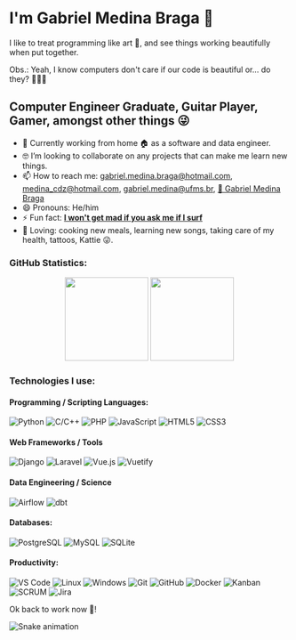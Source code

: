 <!--**medina325/medina325** is a ✨ _special_ ✨ repository because its `README.md` (this file) appears on your GitHub profile.-->
<!-- - 💬 Ask me about ... -->

# I'm Gabriel Medina Braga 👋

I like to treat programming like art 🎨, and see things working beautifully when put together.

Obs.: Yeah, I know computers don't care if our code is beautiful or... do they? 🤖🤖🤖

## Computer Engineer Graduate, Guitar Player, Gamer,  amongst other things :stuck_out_tongue_winking_eye:

- 🔭 Currently working from home :house: as a software and data engineer.
- 🤓 I’m looking to collaborate on any projects that can make me learn new things.
- 📫 How to reach me: gabriel.medina.braga@hotmail.com, medina_cdz@hotmail.com, gabriel.medina@ufms.br, [💼 Gabriel Medina Braga](https://www.linkedin.com/in/gabriel-medina-braga/)
- 😄 Pronouns: He/him
- ⚡ Fun fact: [**I won't get mad if you ask me if I surf**](https://www.google.com/search?q=gabriel+medina&sxsrf=ALeKk025hlinwEQLAHsJ5WOOEdh2e3g7cg:1597159847204&source=lnms&tbm=isch&sa=X&ved=2ahUKEwj_9t2KvJPrAhUtEbkGHSyQDBYQ_AUoAXoECBsQAw&biw=1366&bih=625)
- 💜 Loving: cooking new meals, learning new songs, taking care of my health, tattoos, Kattie 😜.

### GitHub Statistics:
<div align="center">
  <img height="150em" src="https://github-readme-stats.vercel.app/api?username=medina325&show_icons=true&theme=maroongold&include_all_commits=true&count_private=true"/>
  <img height="150em" src="https://github-readme-stats.vercel.app/api/top-langs/?username=medina325&layout=compact&theme=maroongold"/>
</div>

### Technologies I use:

#### Programming / Scripting Languages:
![Python](https://img.shields.io/badge/python-yellow?style=for-the-badge&logo=python&logoColor=white&labelColor=blue)
![C/C++](https://img.shields.io/badge/C%2FC%2B%2B-orange?style=for-the-badge&logo=cplusplus&logoColor=orange&labelColor=white
)
![PHP](https://img.shields.io/badge/PHP-cornflowerblue?style=for-the-badge&logo=php&logoColor=cornflowerblue&labelColor=white
)
![JavaScript](https://img.shields.io/badge/Javascript-gray?style=for-the-badge&logo=javascript&labelColor=darkyellow
)
![HTML5](https://img.shields.io/badge/html-white?style=for-the-badge&logo=html5
)
![CSS3](https://img.shields.io/badge/css-white?style=for-the-badge&logo=css3&labelColor=blue
)

#### Web Frameworks / Tools
![Django](https://img.shields.io/badge/django-darkgreen?style=for-the-badge&logo=django&logoColor=darkgreen&labelColor=white
)
![Laravel](https://img.shields.io/badge/laravel-white?style=for-the-badge&logo=laravel
)
![Vue.js](https://img.shields.io/badge/vuejs-white?style=for-the-badge&logo=vuedotjs&color=paleturquoise
)
![Vuetify](https://img.shields.io/badge/vuetify-white?style=for-the-badge&logo=vuetify&logoColor=blue&color=lightblue
)

#### Data Engineering / Science
![Airflow](https://img.shields.io/badge/airflow-mediumblue?style=for-the-badge&logo=apacheairflow&logoColor=darkgreen&labelColor=white
)
![dbt](https://img.shields.io/badge/dbt-white?style=for-the-badge&logo=dbt
)

#### Databases:
![PostgreSQL](https://img.shields.io/badge/postgresql-white?style=for-the-badge&logo=postgresql
)
![MySQL](https://img.shields.io/badge/mysql-orange?style=for-the-badge&logo=mysql&logoColor=white&labelColor=blue
)
![SQLite](https://img.shields.io/badge/sqlite-white?style=for-the-badge&logo=sqlite&logoColor=white&labelColor=blue
)

#### Productivity:
![VS Code](https://img.shields.io/badge/vscode-white?style=for-the-badge&logo=visualstudiocode&logoColor=blue
)
![Linux](https://img.shields.io/badge/Linux-FCC624?style=for-the-badge&logo=linux&logoColor=black)
![Windows](https://img.shields.io/badge/windows-black?style=for-the-badge&logo=windows&logoColor=white
)
![Git](https://img.shields.io/badge/git-white?style=for-the-badge&logo=git
)
![GitHub](https://img.shields.io/badge/github-white?style=for-the-badge&logo=github&logoColor=gray
)
![Docker](https://img.shields.io/badge/docker-white?style=for-the-badge&logo=docker
)
![Kanban](https://img.shields.io/badge/-Kanban-blue?style=for-the-badge&logo=kanban)
![SCRUM](https://img.shields.io/badge/-SCRUM-blue?style=for-the-badge&logo=scrum)
![Jira](https://img.shields.io/badge/jira-white?style=for-the-badge&logo=jira&labelColor=blue
)

Ok back to work now 🙂!

![Snake animation](https://github.com/GraMatsuda/GraMatsuda/blob/output/github-contribution-grid-snake.svg)

<!--
Useful links for the next time I'm editing this
https://github.com/simple-icons/simple-icons/blob/master/slugs.md
https://shields.io/badges
-->

<!--
### Academic information
#### Research
 - Publications: https://www.researchgate.net/profile/Mario-Carvalho-11
 - CV: http://lattes.cnpq.br/1037316083380689 

#### Formal Education
 - 2023 - Current: PhD student in Computer Science. [Universidade Federal de Mato Grosso do Sul, UFMS](https://www.ufms.br/). Campo Grande, MS, Brazil.
 - 2021 - 2022: Master's in Computer Science. [Universidade Federal de Mato Grosso do Sul, UFMS](https://www.ufms.br/). Campo Grande, MS, Brazil.
 - 2021: Post-graduate studies in Artificial Intelligence. [Faculdade Serra Geral, FSG](https://www.faculdadeserrageralead.com.br). Campo Grande, MS, Brazil.
 - 2016 - 2020: Undergraduation in Computer Science.  [Universidade Federal de Mato Grosso do Sul, UFMS](https://www.ufms.br/). Campo Grande, MS, Brazil.
 - 2013 - 2016: Technical Course in Informatics. [Instituto Federal Maranhão, IFMA](https://buriticupu.ifma.edu.br/). Buriticupu, MA, Brazil.
-->
